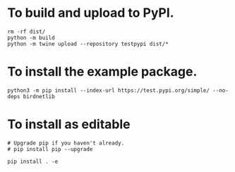 # To build and upload to PyPI.

```
rm -rf dist/
python -m build
python -m twine upload --repository testpypi dist/*
```

# To install the example package.

```
python3 -m pip install --index-url https://test.pypi.org/simple/ --no-deps birdnetlib
```

# To install as editable

```
# Upgrade pip if you haven't already.
# pip install pip --upgrade

pip install . -e


```
